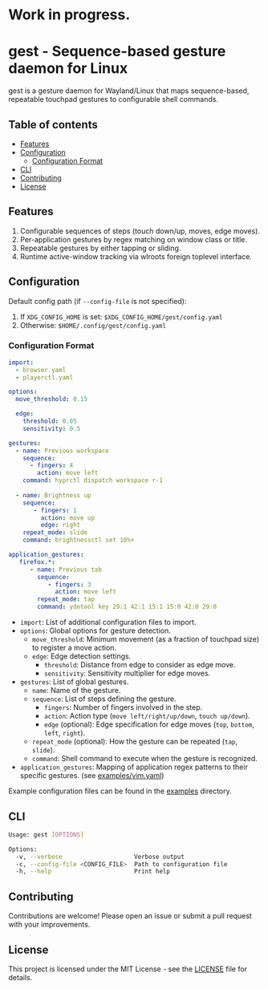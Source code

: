 # Work in progress.

# gest - Sequence-based gesture daemon for Linux

gest is a gesture daemon for Wayland/Linux that maps sequence-based, repeatable touchpad gestures to configurable shell commands.

## Table of contents
- [Features](#features)
- [Configuration](#configuration)
  - [Configuration Format](#configuration-format)
- [CLI](#cli)
- [Contributing](#contributing)
- [License](#license)

## Features

1. Configurable sequences of steps (touch down/up, moves, edge moves).
2. Per-application gestures by regex matching on window class or title.
3. Repeatable gestures by either tapping or sliding.
4. Runtime active-window tracking via wlroots foreign toplevel interface.

## Configuration

Default config path (if `--config-file` is not specified):
1. If `XDG_CONFIG_HOME` is set: `$XDG_CONFIG_HOME/gest/config.yaml`
2. Otherwise: `$HOME/.config/gest/config.yaml`

### Configuration Format

```yaml
import:
  - browser.yaml
  - playerctl.yaml

options:
  move_threshold: 0.15

  edge:
    threshold: 0.05
    sensitivity: 0.5

gestures:
  - name: Previous workspace
    sequence:
      - fingers: 4
        action: move left
    command: hyprctl dispatch workspace r-1
    
  - name: Brightness up
    sequence:
       - fingers: 1
         action: move up
         edge: right
    repeat_mode: slide
    command: brightnessctl set 10%+

application_gestures:
   firefox.*:
      - name: Previous tab
        sequence:
           - fingers: 3
             action: move left
        repeat_mode: tap
        command: ydotool key 29:1 42:1 15:1 15:0 42:0 29:0
```

- `import`: List of additional configuration files to import.
- `options`: Global options for gesture detection.
  - `move_threshold`: Minimum movement (as a fraction of touchpad size) to register a move action.
  - `edge`: Edge detection settings.
    - `threshold`: Distance from edge to consider as edge move.
    - `sensitivity`: Sensitivity multiplier for edge moves.
- `gestures`: List of global gestures.
  - `name`: Name of the gesture.
  - `sequence`: List of steps defining the gesture.
    - `fingers`: Number of fingers involved in the step.
    - `action`: Action type (`move left/right/up/down`, `touch up/down`).
    - `edge` (optional): Edge specification for edge moves (`top`, `bottom`, `left`, `right`).
  - `repeat_mode` (optional): How the gesture can be repeated (`tap`, `slide`).
  - `command`: Shell command to execute when the gesture is recognized.
- `application_gestures`: Mapping of application regex patterns to their specific gestures. (see [examples/vim.yaml](examples/vim.yaml))

Example configuration files can be found in the [examples](examples) directory.

## CLI

```bash
Usage: gest [OPTIONS]

Options:
  -v, --verbose                    Verbose output
  -c, --config-file <CONFIG_FILE>  Path to configuration file
  -h, --help                       Print help
```

## Contributing

Contributions are welcome! Please open an issue or submit a pull request with your improvements.

## License

This project is licensed under the MIT License - see the [LICENSE](LICENSE) file for details.
